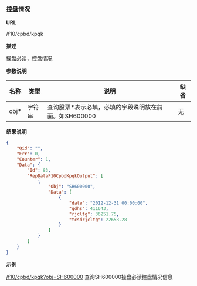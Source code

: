 
### 控盘情况

**URL**

/f10/cpbd/kpqk

**描述**

操盘必读，控盘情况

**参数说明**

|名称|类型|说明|缺省|
| -------- | -------- | -------- | -------- |
|obj\*|字符串|查询股票\*表示必填，必填的字段说明放在前面。如SH600000|无|


**结果说明**

```json
{
    "Qid": "",
    "Err": 0,
    "Counter": 1,
    "Data": {
        "Id": 83,
        "RepDataF10CpbdKpqkOutput": [
            {
                "Obj": "SH600000",
                "Data": [
                    {
                        "date": "2012-12-31 00:00:00",
                        "gdhs": 411643,
                        "rjcltg": 36251.75,
                        "tcsdrjcltg": 22658.28
                    }
                ]
            }
        ]
    }
}
```

**示例**

[/f10/cpbd/kpqk?obj=SH600000]($APIHOST$/f10/cpbd/kpqk?obj=SH600000)
查询SH600000操盘必读控盘情况信息

